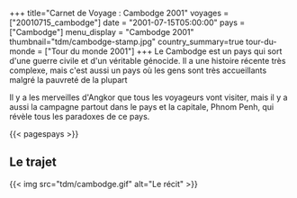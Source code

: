 +++
title="Carnet de Voyage : Cambodge 2001"
voyages = ["20010715_cambodge"]
date = "2001-07-15T05:00:00"
pays = ["Cambodge"]
menu_display = "Cambodge 2001"
thumbnail="tdm/cambodge-stamp.jpg"
country_summary=true
tour-du-monde = ["Tour du monde 2001"]
+++
Le Cambodge est un pays qui sort d'une guerre civile et d'un véritable génocide. Il a une histoire récente très complexe, mais c'est aussi un pays où les gens sont très accueillants malgré la pauvreté de la plupart 

Il y a les merveilles d'Angkor que tous les voyageurs vont visiter, mais il y a aussi la campagne partout dans le pays et la capitale, Phnom Penh, qui révèle tous les paradoxes de ce pays.

{{< pagespays >}}
## Le trajet
{{< img src="tdm/cambodge.gif" alt="Le récit" >}}